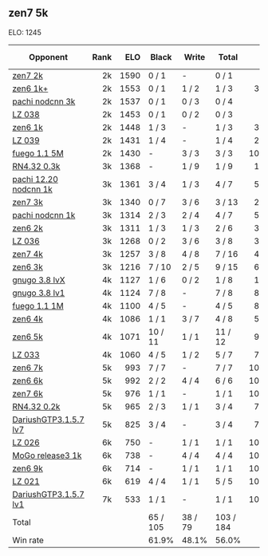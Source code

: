 ## zen7 5k ##

ELO: 1245

Opponent | Rank | ELO | Black | Write | Total | Win rate
---------|-----:|----:|-------|-------|-------|-------:
[zen7 2k](zen7%202k.md) | 2k | 1590 | 0 / 1 | - | 0 / 1 | 0.0%
[zen6 1k+](zen6%201k+.md) | 2k | 1553 | 0 / 1 | 1 / 2 | 1 / 3 | 33.3%
[pachi nodcnn 3k](pachi%20nodcnn%203k.md) | 2k | 1537 | 0 / 1 | 0 / 3 | 0 / 4 | 0.0%
[LZ 038](LZ%20038.md) | 2k | 1453 | 0 / 1 | 0 / 2 | 0 / 3 | 0.0%
[zen6 1k](zen6%201k.md) | 2k | 1448 | 1 / 3 | - | 1 / 3 | 33.3%
[LZ 039](LZ%20039.md) | 2k | 1431 | 1 / 4 | - | 1 / 4 | 25.0%
[fuego 1.1 5M](fuego%201.1%205M.md) | 2k | 1430 | - | 3 / 3 | 3 / 3 | 100.0%
[RN4.32 0.3k](RN4.32%200.3k.md) | 3k | 1368 | - | 1 / 9 | 1 / 9 | 11.1%
[pachi 12.20 nodcnn 1k](pachi%2012.20%20nodcnn%201k.md) | 3k | 1361 | 3 / 4 | 1 / 3 | 4 / 7 | 57.1%
[zen7 3k](zen7%203k.md) | 3k | 1340 | 0 / 7 | 3 / 6 | 3 / 13 | 23.1%
[pachi nodcnn 1k](pachi%20nodcnn%201k.md) | 3k | 1314 | 2 / 3 | 2 / 4 | 4 / 7 | 57.1%
[zen6 2k](zen6%202k.md) | 3k | 1311 | 1 / 3 | 1 / 3 | 2 / 6 | 33.3%
[LZ 036](LZ%20036.md) | 3k | 1268 | 0 / 2 | 3 / 6 | 3 / 8 | 37.5%
[zen7 4k](zen7%204k.md) | 3k | 1257 | 3 / 8 | 4 / 8 | 7 / 16 | 43.8%
[zen6 3k](zen6%203k.md) | 3k | 1216 | 7 / 10 | 2 / 5 | 9 / 15 | 60.0%
[gnugo 3.8 lvX](gnugo%203.8%20lvX.md) | 4k | 1127 | 1 / 6 | 0 / 2 | 1 / 8 | 12.5%
[gnugo 3.8 lv1](gnugo%203.8%20lv1.md) | 4k | 1124 | 7 / 8 | - | 7 / 8 | 87.5%
[fuego 1.1 1M](fuego%201.1%201M.md) | 4k | 1100 | 4 / 5 | - | 4 / 5 | 80.0%
[zen6 4k](zen6%204k.md) | 4k | 1086 | 1 / 1 | 3 / 7 | 4 / 8 | 50.0%
[zen6 5k](zen6%205k.md) | 4k | 1071 | 10 / 11 | 1 / 1 | 11 / 12 | 91.7%
[LZ 033](LZ%20033.md) | 4k | 1060 | 4 / 5 | 1 / 2 | 5 / 7 | 71.4%
[zen6 7k](zen6%207k.md) | 5k | 993 | 7 / 7 | - | 7 / 7 | 100.0%
[zen6 6k](zen6%206k.md) | 5k | 992 | 2 / 2 | 4 / 4 | 6 / 6 | 100.0%
[zen7 6k](zen7%206k.md) | 5k | 976 | 1 / 1 | - | 1 / 1 | 100.0%
[RN4.32 0.2k](RN4.32%200.2k.md) | 5k | 965 | 2 / 3 | 1 / 1 | 3 / 4 | 75.0%
[DariushGTP3.1.5.7 lv7](DariushGTP3.1.5.7%20lv7.md) | 5k | 825 | 3 / 4 | - | 3 / 4 | 75.0%
[LZ 026](LZ%20026.md) | 6k | 750 | - | 1 / 1 | 1 / 1 | 100.0%
[MoGo release3 1k](MoGo%20release3%201k.md) | 6k | 738 | - | 4 / 4 | 4 / 4 | 100.0%
[zen6 9k](zen6%209k.md) | 6k | 714 | - | 1 / 1 | 1 / 1 | 100.0%
[LZ 021](LZ%20021.md) | 6k | 619 | 4 / 4 | 1 / 1 | 5 / 5 | 100.0%
[DariushGTP3.1.5.7 lv1](DariushGTP3.1.5.7%20lv1.md) | 7k | 533 | 1 / 1 | - | 1 / 1 | 100.0%
Total | | | 65 / 105 | 38 / 79 | 103 / 184 | 
Win rate| | | 61.9% | 48.1% | 56.0% | 
